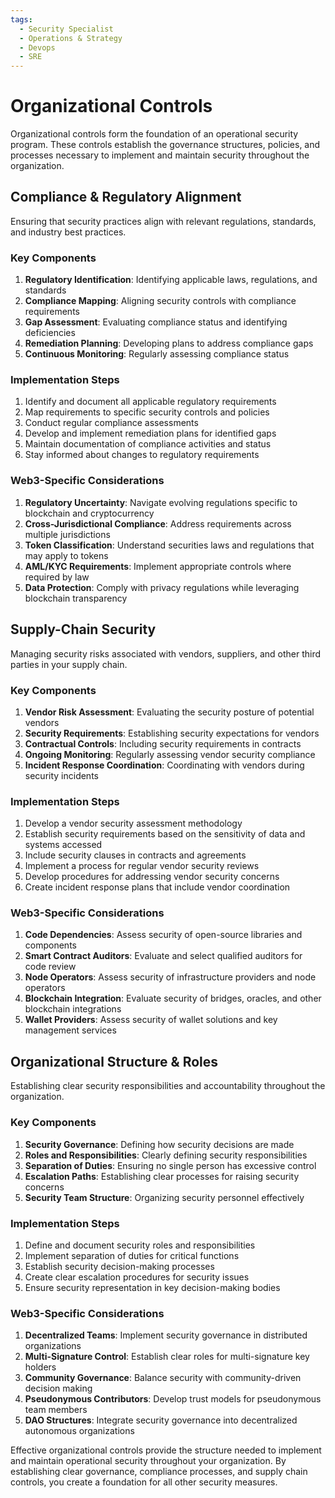 ```yaml
---
tags:
  - Security Specialist
  - Operations & Strategy
  - Devops
  - SRE
---
```


# Organizational Controls

Organizational controls form the foundation of an operational security program. These controls establish the governance structures, policies, and processes necessary to implement and maintain security throughout the organization.

## Compliance & Regulatory Alignment

Ensuring that security practices align with relevant regulations, standards, and industry best practices.

### Key Components

1. **Regulatory Identification**: Identifying applicable laws, regulations, and standards
2. **Compliance Mapping**: Aligning security controls with compliance requirements
3. **Gap Assessment**: Evaluating compliance status and identifying deficiencies
4. **Remediation Planning**: Developing plans to address compliance gaps
5. **Continuous Monitoring**: Regularly assessing compliance status

### Implementation Steps

1. Identify and document all applicable regulatory requirements
2. Map requirements to specific security controls and policies
3. Conduct regular compliance assessments
4. Develop and implement remediation plans for identified gaps
5. Maintain documentation of compliance activities and status
6. Stay informed about changes to regulatory requirements

### Web3-Specific Considerations

1. **Regulatory Uncertainty**: Navigate evolving regulations specific to blockchain and cryptocurrency
2. **Cross-Jurisdictional Compliance**: Address requirements across multiple jurisdictions
3. **Token Classification**: Understand securities laws and regulations that may apply to tokens
4. **AML/KYC Requirements**: Implement appropriate controls where required by law
5. **Data Protection**: Comply with privacy regulations while leveraging blockchain transparency

## Supply-Chain Security

Managing security risks associated with vendors, suppliers, and other third parties in your supply chain.

### Key Components

1. **Vendor Risk Assessment**: Evaluating the security posture of potential vendors
2. **Security Requirements**: Establishing security expectations for vendors
3. **Contractual Controls**: Including security requirements in contracts
4. **Ongoing Monitoring**: Regularly assessing vendor security compliance
5. **Incident Response Coordination**: Coordinating with vendors during security incidents

### Implementation Steps

1. Develop a vendor security assessment methodology
2. Establish security requirements based on the sensitivity of data and systems accessed
3. Include security clauses in contracts and agreements
4. Implement a process for regular vendor security reviews
5. Develop procedures for addressing vendor security concerns
6. Create incident response plans that include vendor coordination

### Web3-Specific Considerations

1. **Code Dependencies**: Assess security of open-source libraries and components
2. **Smart Contract Auditors**: Evaluate and select qualified auditors for code review
3. **Node Operators**: Assess security of infrastructure providers and node operators
4. **Blockchain Integration**: Evaluate security of bridges, oracles, and other blockchain integrations
5. **Wallet Providers**: Assess security of wallet solutions and key management services

## Organizational Structure & Roles

Establishing clear security responsibilities and accountability throughout the organization.

### Key Components

1. **Security Governance**: Defining how security decisions are made
2. **Roles and Responsibilities**: Clearly defining security responsibilities
3. **Separation of Duties**: Ensuring no single person has excessive control
4. **Escalation Paths**: Establishing clear processes for raising security concerns
5. **Security Team Structure**: Organizing security personnel effectively

### Implementation Steps

1. Define and document security roles and responsibilities
2. Implement separation of duties for critical functions
3. Establish security decision-making processes
4. Create clear escalation procedures for security issues
5. Ensure security representation in key decision-making bodies

### Web3-Specific Considerations

1. **Decentralized Teams**: Implement security governance in distributed organizations
2. **Multi-Signature Control**: Establish clear roles for multi-signature key holders
3. **Community Governance**: Balance security with community-driven decision making
4. **Pseudonymous Contributors**: Develop trust models for pseudonymous team members
5. **DAO Structures**: Integrate security governance into decentralized autonomous organizations

Effective organizational controls provide the structure needed to implement and maintain operational security throughout your organization. By establishing clear governance, compliance processes, and supply chain controls, you create a foundation for all other security measures.
